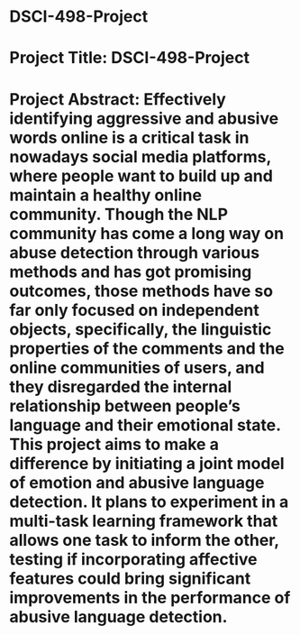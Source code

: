 # DSCI-498-Project

# Project Title: DSCI-498-Project

# Project Abstract: Effectively identifying aggressive and abusive words online is a critical task in nowadays social media platforms, where people want to build up and maintain a healthy online community. Though the NLP community has come a long way on abuse detection through various methods and has got promising outcomes, those methods have so far only focused on independent objects, specifically,  the linguistic properties of the comments and the online communities of users, and they disregarded the internal relationship between people’s language and their emotional state. This project aims to make a difference by initiating a joint model of emotion and abusive language detection. It plans to experiment in a multi-task learning framework that allows one task to inform the other, testing if incorporating affective features could bring significant improvements in the performance of abusive language detection.
